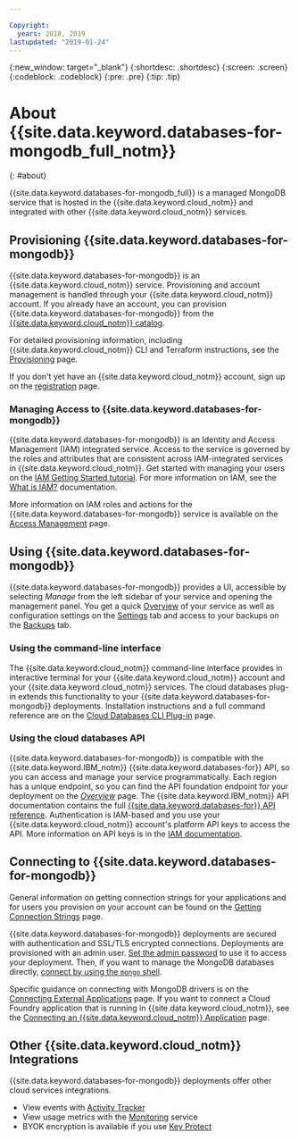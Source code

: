 ```yaml
---

Copyright:
  years: 2018, 2019
lastupdated: "2019-01-24"
---
```


{:new_window: target="_blank"}
{:shortdesc: .shortdesc}
{:screen: .screen}
{:codeblock: .codeblock}
{:pre: .pre}
{:tip: .tip}

# About {{site.data.keyword.databases-for-mongodb_full_notm}}
{: #about}

{{site.data.keyword.databases-for-mongodb_full}} is a managed MongoDB service that is hosted in the {{site.data.keyword.cloud_notm}} and integrated with other {{site.data.keyword.cloud_notm}} services.

## Provisioning {{site.data.keyword.databases-for-mongodb}}

{{site.data.keyword.databases-for-mongodb}} is an {{site.data.keyword.cloud_notm}} service. Provisioning and account management is handled through your {{site.data.keyword.cloud_notm}} account. If you already have an account, you can provision {{site.data.keyword.databases-for-mongodb}} from the [{{site.data.keyword.cloud_notm}} catalog](https://{DomainName}/catalog/services/databases-for-mongodb).

For detailed provisioning information, including {{site.data.keyword.cloud_notm}} CLI and Terraform instructions, see the [Provisioning](/docs/services/databases-for-mongodb?topic=databases-for-mongodb-provisioning) page.

If you don't yet have an {{site.data.keyword.cloud_notm}} account, sign up on the [registration](https://{DomainName}/registration/) page.

### Managing Access to {{site.data.keyword.databases-for-mongodb}}

{{site.data.keyword.databases-for-mongodb}} is an Identity and Access Management (IAM) integrated service. Access to the service is governed by the roles and attributes that are consistent across IAM-integrated services in {{site.data.keyword.cloud_notm}}. Get started with managing your users on the [IAM Getting Started tutorial](/docs/iam?topic=iam-getstarted). For more information on IAM, see the [What is IAM?](/docs/iam?topic=iam-iamoverview) documentation.

More information on IAM roles and actions for the {{site.data.keyword.databases-for-mongodb}} service is available on the [Access Management](/docs/services/databases-for-mongodb?topic=databases-for-mongodb-iam) page.

## Using {{site.data.keyword.databases-for-mongodb}}

{{site.data.keyword.databases-for-mongodb}} provides a UI, accessible by selecting _Manage_ from the left sidebar of your service and opening the management panel. You get a quick [Overview](/docs/services/databases-for-mongodb?topic=databases-for-mongodb-dashboard-overview) of your service as well as configuration settings on the [Settings](/docs/services/databases-for-mongodb?topic=databases-for-mongodb-dashboard-settings) tab and access to your backups on the [Backups](/docs/services/databases-for-mongodb?topic=databases-for-mongodb-dashboard-backups) tab.

### Using the command-line interface

The {{site.data.keyword.cloud_notm}} command-line interface provides in interactive terminal for your {{site.data.keyword.cloud_notm}} account and your {{site.data.keyword.cloud_notm}} services. The cloud databases plug-in extends this functionality to your {{site.data.keyword.databases-for-mongodb}} deployments. Installation instructions and a full command reference are on the [Cloud Databases CLI Plug-in](/docs/databases-cli-plugin?topic=cloud-databases-cli-cdb-reference) page.

### Using the cloud databases API

{{site.data.keyword.databases-for-mongodb}} is compatible with the {{site.data.keyword.IBM_notm}} {{site.data.keyword.databases-for}} API, so you can access and manage your service programmatically. Each region has a unique endpoint, so you can find the API foundation endpoint for your deployment on the [_Overview_](./dashboard-overview.html) page. The {{site.data.keyword.IBM_notm}} API documentation contains the full [{{site.data.keyword.databases-for}} API reference](https://{DomainName}/apidocs/cloud-databases-api). Authentication is IAM-based and you use your {{site.data.keyword.cloud_notm}} account's platform API keys to access the API. More information on API keys is in the [IAM documentation](/docs/iam?topic=iam-userroles#userroles).

## Connecting to {{site.data.keyword.databases-for-mongodb}}

General information on getting connection strings for your applications and for users you provision on your account can be found on the [Getting Connection Strings](/docs/services/databases-for-mongodb?topic=databases-for-mongodb-connection-strings) page.

{{site.data.keyword.databases-for-mongodb}} deployments are secured with authentication and SSL/TLS encrypted connections. Deployments are provisioned with an admin user. [Set the admin password](/docs/services/databases-for-mongodb?topic=databases-for-mongodb-admin-password) to use it to access your deployment. Then, if you want to manage the MongoDB databases directly, [connect by using the `mongo` shell](/docs/services/databases-for-mongodb?topic=databases-for-mongodb-mongo-shell).

Specific guidance on connecting with MongoDB drivers is on the [Connecting External Applications](/docs/services/databases-for-mongodb?topic=databases-for-mongodb-external-app) page. If you want to connect a Cloud Foundry application that is running in {{site.data.keyword.cloud_notm}}, see the [Connecting an {{site.data.keyword.cloud_notm}} Application](/docs/services/databases-for-mongodb?topic=databases-for-mongodb-ibmcloud-app) page.

## Other {{site.data.keyword.cloud_notm}} Integrations

{{site.data.keyword.databases-for-mongodb}} deployments offer other cloud services integrations. 
- View events with [Activity Tracker](/docs/services/databases-for-mongodb?topic=databases-for-mongodb-activity-tracker)
- View usage metrics with the [Monitoring](/docs/services/databases-for-mongodb?topic=databases-for-mongodb-monitoring) service
- BYOK encryption is available if you use [Key Protect](/docs/services/databases-for-mongodb?topic=databases-for-mongodb-key-protect)









